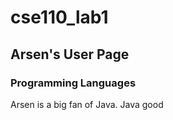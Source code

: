 # cse110_lab1
## Arsen's User Page
### Programming Languages  
Arsen is a big fan of Java. Java good